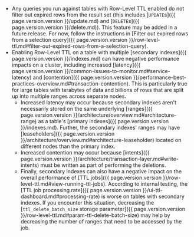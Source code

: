 - Any queries you run against tables with Row-Level TTL enabled do not filter out expired rows from the result set (this includes [`UPDATE`s]({{ page.version.version }}/update.md) and [`DELETE`s]({{ page.version.version }}/delete.md)). This feature may be added in a future release. For now, follow the instructions in [Filter out expired rows from a selection query]({{ page.version.version }}/row-level-ttl.md#filter-out-expired-rows-from-a-selection-query).
- Enabling Row-Level TTL on a table with multiple [secondary indexes]({{ page.version.version }}/indexes.md) can have negative performance impacts on a cluster, including increased [latency]({{ page.version.version }}/common-issues-to-monitor.md#service-latency) and [contention]({{ page.version.version }}/performance-best-practices-overview.md#transaction-contention). This is particularly true for large tables with terabytes of data and billions of rows that are split up into multiple ranges across separate nodes.
    - Increased latency may occur because secondary indexes aren't necessarily stored on the same underlying [ranges]({{ page.version.version }}/architecture/overview.md#architecture-range) as a table's [primary indexes]({{ page.version.version }}/indexes.md). Further, the secondary indexes' ranges may have [leaseholders]({{ page.version.version }}/architecture/overview.md#architecture-leaseholder) located on different nodes than the primary index.
    - Increased contention may occur because [intents]({{ page.version.version }}/architecture/transaction-layer.md#write-intents) must be written as part of performing the deletions.
    - Finally, secondary indexes can also have a negative impact on the overall performance of [TTL jobs]({{ page.version.version }}/row-level-ttl.md#view-running-ttl-jobs). According to internal testing, the [TTL job processing rate]({{ page.version.version }}/ui-ttl-dashboard.md#processing-rate) is worse on tables with secondary indexes. If you encounter this situation, decreasing the [`ttl_delete_batch_size` storage parameter]({{ page.version.version }}/row-level-ttl.md#param-ttl-delete-batch-size) may help by decreasing the number of ranges that need to be accessed by the job.
